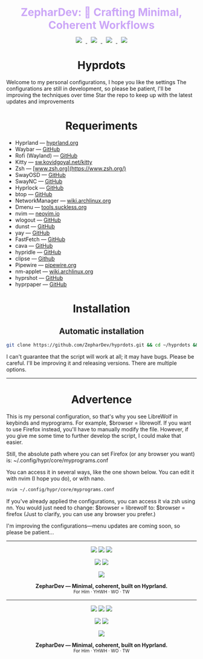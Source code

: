 <h1 align="center" style="color:#cba6f7; margin-bottom:0.2em;">
  ZepharDev: 🍁 Crafting Minimal, Coherent Workflows
</h1>

<p align="center">
  <a href="https://github.com/ZepharDev/hyprdots/stargazers">
    <img src="https://img.shields.io/github/stars/ZepharDev/hyprdots?color=cba6f7&style=for-the-badge&label=Stars&labelColor=1e1e2e&logo=starship&logoColor=white" style="margin: 0 10px;">
  </a>
  <a href="https://github.com/ZepharDev/hyprdots/network/members">
    <img src="https://img.shields.io/github/forks/ZepharDev/hyprdots?color=cba6f7&style=for-the-badge&label=Forks&labelColor=1e1e2e&logo=sourcetree&logoColor=white" style="margin: 0 10px;">
  </a>
  <a href="https://github.com/ZepharDev/hyprdots/commits">
    <img src="https://img.shields.io/github/commit-activity/y/ZepharDev/hyprdots?color=eba0ac&style=for-the-badge&label=Commits&labelColor=1e1e2e&logo=git&logoColor=white" style="margin: 0 10px;">
  </a>
  <a href="https://github.com/ZepharDev/hyprdots/commits">
    <img src="https://img.shields.io/github/last-commit/ZepharDev/hyprdots?color=f9e2af&style=for-the-badge&label=Last%20Commit&labelColor=1e1e2e&logo=clockify&logoColor=white" style="margin: 0 10px;">
  </a>
</p>
<h1 align="center">Hyprdots</h1>

Welcome to my personal configurations, I hope you like the settings
The configurations are still in development, so please be patient, l'll be improving the techniques over time
Star the repo to keep up with the latest updates and improvements



<h1 align=center>Requeriments</h1>

- Hyprland — [hyprland.org](https://hyprland.org/)
- Waybar — [GitHub](https://github.com/Alexays/Waybar)
- Rofi (Wayland) — [GitHub](https://github.com/lbonn/rofi)
- Kitty — [sw.kovidgoyal.net/kitty](https://sw.kovidgoyal.net/kitty/)
- Zsh — [www.zsh.org](https://www.zsh.org/)
- SwayOSD — [GitHub](https://github.com/ErikReider/SwayOSD)
- SwayNC — [GitHub](https://github.com/ErikReider/SwayNotificationCenter)
- Hyprlock — [GitHub](https://github.com/hyprwm/Hyprlock)
- btop — [GitHub](https://github.com/aristocratos/btop)
- NetworkManager — [wiki.archlinux.org](https://wiki.archlinux.org/title/NetworkManager)
- Dmenu — [tools.suckless.org](https://tools.suckless.org/dmenu/)
- nvim — [neovim.io](https://neovim.io/)
- wlogout — [GitHub](https://github.com/ArtsyMacaw/wlogout)
- dunst — [GitHub](https://github.com/dunst-project/dunst)
- yay — [GitHub](https://github.com/Jguer/yay)
- FastFetch — [GitHub](https://github.com/fastfetch-cli/fastfetch)
- cava — [GitHub](https://github.com/karlstav/cava)
- hypridle — [GitHub](https://github.com/hyprwm/hypridle)
- clipse — [Github](https://github.com/savedra1/clipse)
- Pipewire — [pipewire.org](https://pipewire.org/)
- nm-applet — [wiki.archlinux.org](https://wiki.archlinux.org/title/NetworkManager#nm-applet)
- hyprshot — [GitHub](https://github.com/HyprWM/hyprshot)
- hyprpaper — [GitHub](https://github.com/hyprwm/hyprpaper)

<h1 align=center>Installation</h1>



<h2 align=center>Automatic installation</h2>

```bash
git clone https://github.com/ZepharDev/hyprdots.git && cd ~/hyprdots && bash setup-v1.sh
```

I can't guarantee that the script will work at all; it may have bugs. Please be careful. I'll be improving it and releasing versions. There are multiple options. 

---

<h1 align="center">Advertence</h1>

This is my personal configuration, so that's why you see LibreWolf in keybinds and myprograms. For example, $browser = librewolf. If you want to use Firefox instead, you'll have to manually modify the file. However, if you give me some time to further develop the script, I could make that easier.

Still, the absolute path where you can set Firefox (or any browser you want) is:
~/.config/hypr/core/myprograms.conf

You can access it in several ways, like the one shown below. You can edit it with nvim (I hope you do), or with nano. 

```bash
nvim ~/.config/hypr/core/myprograms.conf
```

If you've already applied the configurations, you can access it via zsh using nn. You would just need to change:
$browser = librewolf
to:
$browser = firefox
(Just to clarify, you can use any browser you prefer.)

I'm improving the configurations—menu updates are coming soon, so please be patient...

<hr>

<div align="center">
  <p>
    <img src="https://img.shields.io/badge/Built_with-Hyprland-cba6f7?style=for-the-badge&logo=hyprland&logoColor=white&labelColor=1e1e2e" />
    <img src="https://img.shields.io/badge/Powered_by-Arch_Linux-f5c2e7?style=for-the-badge&logo=arch-linux&logoColor=white&labelColor=1e1e2e" />
    <img src="https://img.shields.io/badge/Crafted_by-ZepharDev-f9e2af?style=for-the-badge&logo=github&logoColor=white&labelColor=1e1e2e" />
  </p>
  <p>
    <img src="https://img.shields.io/badge/WO-Workflow_Optimization-eba0ac?style=for-the-badge&logo=awesome&logoColor=white&labelColor=1e1e2e" />
    <img src="https://img.shields.io/badge/TW-True_Work-cba6f7?style=for-the-badge&logo=github-actions&logoColor=white&labelColor=1e1e2e" />
  </p>
  <p>
    <img src="https://img.shields.io/badge/License-GNU_GPLv3-f5c2e7?style=for-the-badge&logo=gnu&logoColor=white&labelColor=1e1e2e" />
  </p>

  <p>
    <strong>ZepharDev — Minimal, coherent, built on Hyprland.</strong><br>
    <sub>For Him · YHWH · WO · TW</sub>
  </p>
</div>

<hr>

<div align="center">
  <p>
    <img src="https://img.shields.io/badge/Built_with-Hyprland-cba6f7?style=for-the-badge&logo=windowsterminal&logoColor=white&labelColor=1e1e2e" />
    <img src="https://img.shields.io/badge/Powered_by-Arch_Linux-f5c2e7?style=for-the-badge&logo=linux&logoColor=white&labelColor=1e1e2e" />
    <img src="https://img.shields.io/badge/Crafted_by-ZepharDev-f9e2af?style=for-the-badge&logo=codeforces&logoColor=white&labelColor=1e1e2e" />
  </p>
  <p>
    <img src="https://img.shields.io/badge/WO-Workflow_Optimization-eba0ac?style=for-the-badge&logo=vercel&logoColor=white&labelColor=1e1e2e" />
    <img src="https://img.shields.io/badge/TW-True_Work-cba6f7?style=for-the-badge&logo=dotnet&logoColor=white&labelColor=1e1e2e" />
  </p>
  <p>
    <img src="https://img.shields.io/badge/License-GNU_GPLv3-f5c2e7?style=for-the-badge&logo=scale&logoColor=white&labelColor=1e1e2e" />
  </p>

  <p>
    <strong>ZepharDev — Minimal, coherent, built on Hyprland.</strong><br>
    <sub>For Him · YHWH · WO · TW</sub>
  </p>
</div>